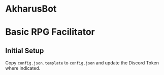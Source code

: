# AkharusBot

Basic RPG Facilitator
=====================

## Initial Setup

Copy `config.json.template` to `config.json` and update the Discord Token where indicated.

